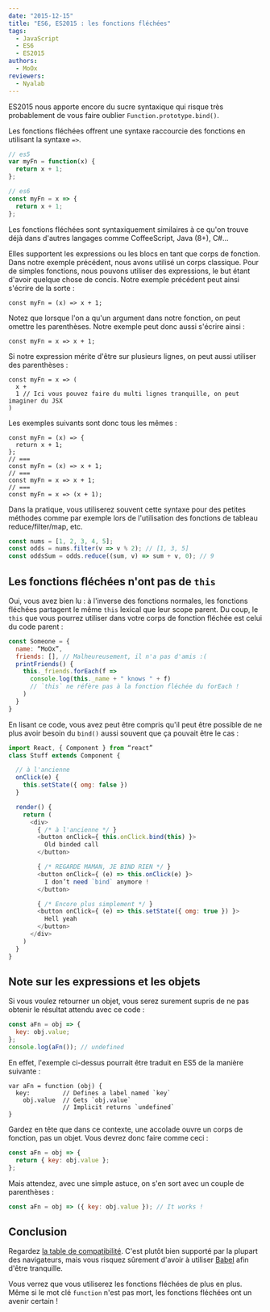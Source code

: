 ```yaml
---
date: "2015-12-15"
title: "ES6, ES2015 : les fonctions fléchées"
tags:
  - JavaScript
  - ES6
  - ES2015
authors:
  - MoOx
reviewers:
  - Nyalab
---
```


ES2015 nous apporte encore du sucre syntaxique qui risque très probablement de
vous faire oublier `Function.prototype.bind()`.

Les fonctions fléchées offrent une syntaxe raccourcie des fonctions en utilisant
la syntaxe `=>`.

```js
// es5
var myFn = function(x) {
  return x + 1;
};

// es6
const myFn = x => {
  return x + 1;
};
```

Les fonctions fléchées sont syntaxiquement similaires à ce qu'on trouve déjà
dans d'autres langages comme CoffeeScript, Java (8+), C#…

Elles supportent les expressions ou les blocs en tant que corps de fonction.
Dans notre exemple précédent, nous avons utilisé un corps classique. Pour de
simples fonctions, nous pouvons utiliser des expressions, le but étant d'avoir
quelque chose de concis. Notre exemple précédent peut ainsi s'écrire de la sorte
:

```
const myFn = (x) => x + 1;
```

Notez que lorsque l'on a qu'un argument dans notre fonction, on peut omettre les
parenthèses. Notre exemple peut donc aussi s'écrire ainsi :

```
const myFn = x => x + 1;
```

Si notre expression mérite d'être sur plusieurs lignes, on peut aussi utiliser
des parenthèses :

```
const myFn = x => (
  x +
  1 // Ici vous pouvez faire du multi lignes tranquille, on peut imaginer du JSX
)
```

Les exemples suivants sont donc tous les mêmes :

```
const myFn = (x) => {
  return x + 1;
};
// ===
const myFn = (x) => x + 1;
// ===
const myFn = x => x + 1;
// ===
const myFn = x => (x + 1);
```

Dans la pratique, vous utiliserez souvent cette syntaxe pour des petites
méthodes comme par exemple lors de l'utilisation des fonctions de tableau
reduce/filter/map, etc.

```js
const nums = [1, 2, 3, 4, 5];
const odds = nums.filter(v => v % 2); // [1, 3, 5]
const oddsSum = odds.reduce((sum, v) => sum + v, 0); // 9
```

## Les fonctions fléchées n'ont pas de `this`

Oui, vous avez bien lu : à l'inverse des fonctions normales, les fonctions
fléchées partagent le même `this` lexical que leur scope parent. Du coup, le
`this` que vous pourrez utiliser dans votre corps de fonction fléchée est celui
du code parent :

```js
const Someone = {
  name: “MoOx”,
  friends: [], // Malheureusement, il n'a pas d'amis :(
  printFriends() {
    this._friends.forEach(f =>
      console.log(this._name + " knows " + f)
      // `this` ne réfère pas à la fonction fléchée du forEach !
    )
  }
}
```

En lisant ce code, vous avez peut être compris qu'il peut être possible de ne
plus avoir besoin du `bind()` aussi souvent que ça pouvait être le cas :

```js
import React, { Component } from “react”
class Stuff extends Component {

  // à l'ancienne
  onClick(e) {
    this.setState({ omg: false })
  }

  render() {
    return (
      <div>
        { /* à l'ancienne */ }
        <button onClick={ this.onClick.bind(this) }>
          Old binded call
        </button>

        { /* REGARDE MAMAN, JE BIND RIEN */ }
        <button onClick={ (e) => this.onClick(e) }>
          I don’t need `bind` anymore !
        </button>

        { /* Encore plus simplement */ }
        <button onClick={ (e) => this.setState({ omg: true }) }>
          Hell yeah
        </button>
      </div>
    )
  }
}
```

## Note sur les expressions et les objets

Si vous voulez retourner un objet, vous serez surement supris de ne pas obtenir
le résultat attendu avec ce code :

```js
const aFn = obj => {
  key: obj.value;
};
console.log(aFn()); // undefined
```

En effet, l'exemple ci-dessus pourrait être traduit en ES5 de la manière
suivante :

```
var aFn = function (obj) {
  key:         // Defines a label named `key`
    obj.value  // Gets `obj.value`
               // Implicit returns `undefined`
}
```

Gardez en tête que dans ce contexte, une accolade ouvre un corps de fonction,
pas un objet. Vous devrez donc faire comme ceci :

```js
const aFn = obj => {
  return { key: obj.value };
};
```

Mais attendez, avec une simple astuce, on s'en sort avec un couple de
parenthèses :

```js
const aFn = obj => ({ key: obj.value }); // It works !
```

## Conclusion

Regardez
[la table de compatibilité](https://kangax.github.io/compat-table/es6/#test-arrow_functions).
C'est plutôt bien supporté par la plupart des navigateurs, mais vous risquez
sûrement d'avoir à utiliser [Babel](http://babeljs.io) afin d'être tranquille.

Vous verrez que vous utiliserez les fonctions fléchées de plus en plus. Même si
le mot clé `function` n'est pas mort, les fonctions fléchées ont un avenir
certain !
